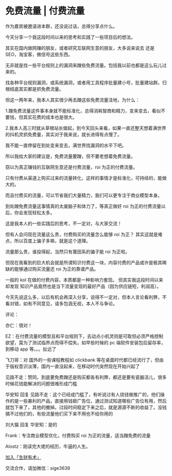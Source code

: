 # 免费流量 | 付费流量

作为嘉宾被邀请进本群，还没说过话，总得分享点什么。

今天分享一个我这段时间以来的思考和实践了一些项目后的想法。

其实在国内做网赚的朋友，或者研究互联网生意的朋友，大多说来说去 还是 SEO，淘宝客，微信号这些东西。

无非就是找一些平台规则上的漏洞来蹭些免费流量。包括我以前也都是这么玩儿过来的。

找各种平台规则漏洞，或系统漏洞，或者用工具程序批量建小号，批量建站群。归根结底其实都是抓免费流量。

但这一两年来，我本人其实很少再去蹭这些免费流量洼地，为什么：

1.蹭免费流量这件事本身就不能标准化，总得消耗智商和精力，变来变去，看似不要钱，但其实花费的成本也是很大。

2.我本人高三时就从草根站长做起，到今天回头来看，如果一直还整天想着满世界的抖机灵抓免费量，其实对于我来说，就长进得有点慢了。

我不能一直停留在到处变来变去，满世界找漏洞的水平下吧。

所以我给大家的建议是，免费流量要蹭，但不要老想着免费流量。

窃以为真正赚钱的互联网生意还是付费流量，roi 为正的付费流量。

只有付费从渠道上购买过来的流量转化，这样的事情才是标准化，可持续的，能做大的。

而且付费买的流量，可以节省我们大量精力，我们可以更专注于商业模型本身。

到处蹭免费流量这事情真的太废脑子和体力了，等真正做好 roi 为正的付费流量以后，你会发现轻松太多。

这是我本人的一些实践后的思考，不一定对，与大家交流！

但有人会问现在流量这么贵，付费购买的流量怎么能够 roi 为正？ 其实这就是难点，所以百度上骗子多嘛，就是这个道理。

流量那么贵，谁投得起，当然只有莆田系的骗子能 roi 为正啦。

但现在我看到的巨大机会就是所谓知识付费这一块，内容付费的产品或许是极其稀缺的能够通过购买流量还 roi 为正的靠谱产品。

一般的 kol 在做的付费内容，本质都是一种影响力套现。 但其实我这段时间以来却发现 知识产品竟然也是当下流量变现的最好产品（因为供应链短，利润高）。

今天先说这么多，以后有机会再深入分享，说得不一定对，但本人言论看利弊，不看对错，如有不同意见，请多包涵无视，本人不与争论。

评论：

亦仁：很对！

EZ：在付费流量的模型且和平台规则下，去动点小机灵则是可取但必须严格控制欲望，莫为了测试临界点而得不偿失。如早些时候的 pc 端软件安装包后留存率，到移动 app 等。。。扯远了

飞刀哥：对 国外的一些课程教程如 clickbank 等在桌面时代都已经流行了，但由于版权意识淡薄，国内一直没起来，在移动时代突然现在开始兴起了

见路不走：赞同，到底要免费蹭还是购买都各有利弊，都还是要有瓷器活儿，很多时候花钱能解决的问题很难形成门槛

华安知 回复 见路不走：这个已经成门槛了，有听说过有人烧钱做推广的，他们操作的是一些暴利的产品，直接用钱砸广告位，通过测试知道哪些广告位有用，然后就包下来了，其他的撤掉。过段时间稳定下来之后，就是源源不断的收益了。没钱搞不过他们的，有些流量他们买下来不用也不给你用的

刘大猫 回复 华安知：是的

Frank：专注商业模型优化，付费购买 roi 为正的流量，适当蹭免费的流量

Alostz：刚读完大佬的经历，牛逼的人生。

[加入「生财有术」](https://www.ilangcai.com/jiaru/)

交流合作，请加微信：sige3638
